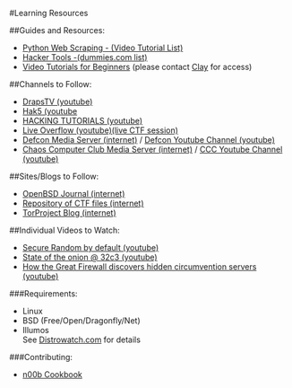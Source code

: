 #Learning Resources

##Guides and Resources:

- [Python Web Scraping - (Video Tutorial List)](https://github.com/TylerNakamura/Scrapy-Video-Tutorials)
- [Hacker Tools -(dummies.com list)](http://www.dummies.com/how-to/content/ethical-hackers-guide-to-tools-resources.html)
- [Video Tutorials for Beginners](https://drive.google.com/open?id=0B4zOl8CeWc7Yd2NVUE9OeU15QTg) (please contact [Clay](https://github.com/tylernakamura) for access)

##Channels to Follow:
- [DrapsTV (youtube)](https://www.youtube.com/channel/UCea5cMUa9xNU0kUtbRcTkqA)
- [Hak5 (youtube](https://www.youtube.com/channel/UC3s0BtrBJpwNDaflRSoiieQ)
- [HACKING TUTORIALS (youtube)](https://www.youtube.com/channel/UCbsn2kQwNxcIzHwbdDjzehA)
- [Live Overflow (youtube)(live CTF session)](https://www.youtube.com/channel/UClcE-kVhqyiHCcjYwcpfj9w)
- [Defcon Media Server (internet)](https://media.defcon.org/) / [Defcon Youtube Channel (youtube)](https://www.youtube.com/user/DEFCONConference)
- [Chaos Computer Club Media Server (internet)](https://media.ccc.de/) / [CCC Youtube Channel (youtube)](https://www.youtube.com/user/CCCen)

##Sites/Blogs to Follow:
- [OpenBSD Journal (internet)](http://undeadly.org/cgi?action=front)
- [Repository of CTF files (internet)](http://shell-storm.org/repo/CTF/)
- [TorProject Blog (internet)](https://blog.torproject.org/)

##Individual Videos to Watch:
- [Secure Random by default (youtube)](https://www.youtube.com/watch?v=xneBjc8z0DE)
- [State of the onion @ 32c3 (youtube)](https://www.youtube.com/watch?v=EXEUE__ap08)
- [How the Great Firewall discovers hidden circumvention servers (youtube)](https://www.youtube.com/watch?v=NgYdmRR7JtY)

###Requirements:
- Linux
- BSD (Free/Open/Dragonfly/Net)
- Illumos  
See [Distrowatch.com](https://distrowatch.com/) for details

###Contributing:
- [n00b Cookbook](https://github.com/allthroughthenight/Computer_Security_Learning_Resources/blob/master/n00b_Cookbook.md "n00b Cookbook")
